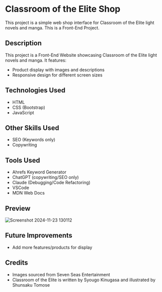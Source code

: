 # Classroom of the Elite Shop

This project is a simple web shop interface for Classroom of the Elite light novels and manga. This is a Front-End Project.

## Description
This project is a Front-End Website showcasing Classroom of the Elite light novels and manga. It features:
- Product display with images and descriptions
- Responsive design for different screen sizes

## Technologies Used
- HTML
- CSS (Bootstrap)
- JavaScript

## Other Skills Used
- SEO (Keywords only)
- Copywriting

## Tools Used
- Ahrefs Keyword Generator
- ChatGPT (copywriting/SEO only)
- Claude (Debugging/Code Refactoring)
- VSCode
- MDN Web Docs

## Preview
![Screenshot 2024-11-23 130112](https://github.com/user-attachments/assets/8cac2966-98bc-4658-ae6f-bc3c1860e954)

## Future Improvements
- Add more features/products for display

## Credits
- Images sourced from Seven Seas Entertainment
- Classroom of the Elite is written by Syougo Kinugasa and illustrated by Shunsaku Tomose
